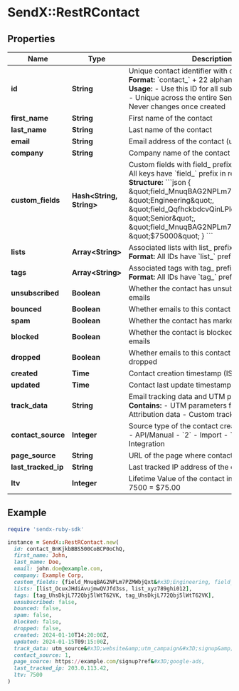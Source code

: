# SendX::RestRContact

## Properties

| Name | Type | Description | Notes |
| ---- | ---- | ----------- | ----- |
| **id** | **String** | Unique contact identifier with contact_ prefix.  **Format:** &#x60;contact_&#x60; + 22 alphanumeric characters  **Usage:** - Use this ID for all subsequent API calls - Unique across the entire SendX platform - Never changes once created  | [optional] |
| **first_name** | **String** | First name of the contact | [optional] |
| **last_name** | **String** | Last name of the contact | [optional] |
| **email** | **String** | Email address of the contact (unique within team) | [optional] |
| **company** | **String** | Company name of the contact | [optional] |
| **custom_fields** | **Hash&lt;String, String&gt;** | Custom fields with field_ prefixed keys.  **Format:** All keys have &#x60;field_&#x60; prefix in responses  **Example Structure:** &#x60;&#x60;&#x60;json {   \&quot;field_MnuqBAG2NPLm7PZMWbjQxt\&quot;: \&quot;Engineering\&quot;,   \&quot;field_QqfhckbdcvQinLPlduIbHq\&quot;: \&quot;Senior\&quot;,   \&quot;field_MnuqBAG2NPLm7PZMWbjQxt\&quot;: \&quot;$75000\&quot; } &#x60;&#x60;&#x60;  | [optional] |
| **lists** | **Array&lt;String&gt;** | Associated lists with list_ prefixed identifiers.  **Format:** All IDs have &#x60;list_&#x60; prefix in responses  | [optional] |
| **tags** | **Array&lt;String&gt;** | Associated tags with tag_ prefixed identifiers.  **Format:** All IDs have &#x60;tag_&#x60; prefix in responses  | [optional] |
| **unsubscribed** | **Boolean** | Whether the contact has unsubscribed from emails | [optional] |
| **bounced** | **Boolean** | Whether emails to this contact have bounced | [optional] |
| **spam** | **Boolean** | Whether the contact has marked emails as spam | [optional] |
| **blocked** | **Boolean** | Whether the contact is blocked from receiving emails | [optional] |
| **dropped** | **Boolean** | Whether emails to this contact have been dropped | [optional] |
| **created** | **Time** | Contact creation timestamp (ISO 8601 format) | [optional] |
| **updated** | **Time** | Contact last update timestamp (ISO 8601 format) | [optional] |
| **track_data** | **String** | Email tracking data and UTM parameters.  **Contains:** - UTM parameters from campaigns - Attribution data - Custom tracking parameters  | [optional] |
| **contact_source** | **Integer** | Source type of the contact creation.  **Values:** - &#x60;1&#x60; - API/Manual - &#x60;2&#x60; - Import - &#x60;3&#x60; - Form - &#x60;4&#x60; - Integration  | [optional] |
| **page_source** | **String** | URL of the page where contact was created | [optional] |
| **last_tracked_ip** | **String** | Last tracked IP address of the contact | [optional] |
| **ltv** | **Integer** | Lifetime Value of the contact in cents.  **Example:** 7500 &#x3D; $75.00  | [optional] |

## Example

```ruby
require 'sendx-ruby-sdk'

instance = SendX::RestRContact.new(
  id: contact_BnKjkbBBS500CoBCP0oChQ,
  first_name: John,
  last_name: Doe,
  email: john.doe@example.com,
  company: Example Corp,
  custom_fields: {field_MnuqBAG2NPLm7PZMWbjQxt&#x3D;Engineering, field_QqfhckbdcvQinLPlduIbHq&#x3D;Senior},
  lists: [list_OcuxJHdiAvujmwQVJfd3ss, list_xyz789ghi012],
  tags: [tag_UhsDkjL772Qbj5lWtT62VK, tag_UhsDkjL772Qbj5lWtT62VK],
  unsubscribed: false,
  bounced: false,
  spam: false,
  blocked: false,
  dropped: false,
  created: 2024-01-10T14:20:00Z,
  updated: 2024-01-15T09:15:00Z,
  track_data: utm_source&#x3D;website&amp;utm_campaign&#x3D;signup&amp;utm_medium&#x3D;banner,
  contact_source: 1,
  page_source: https://example.com/signup?ref&#x3D;google-ads,
  last_tracked_ip: 203.0.113.42,
  ltv: 7500
)
```

